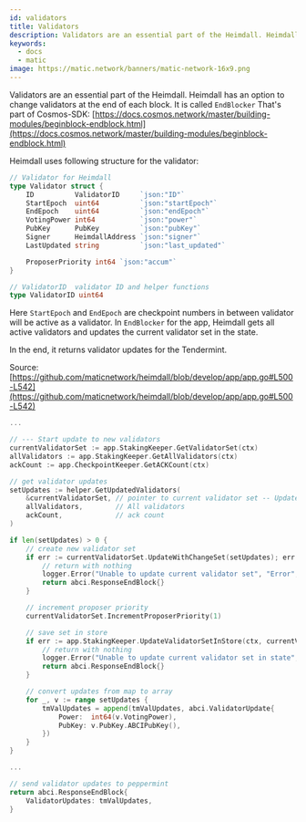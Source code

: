 ```yaml
---
id: validators
title: Validators
description: Validators are an essential part of the Heimdall. Heimdall has an option to change validators at the end of each block.
keywords:
  - docs
  - matic
image: https://matic.network/banners/matic-network-16x9.png
---
```


Validators are an essential part of the Heimdall. Heimdall has an option to change validators at the end of each block. It is called `EndBlocker` That's part of Cosmos-SDK: [https://docs.cosmos.network/master/building-modules/beginblock-endblock.html](https://docs.cosmos.network/master/building-modules/beginblock-endblock.html)

Heimdall uses following structure for the validator:

```go
// Validator for Heimdall
type Validator struct {
    ID          ValidatorID     `json:"ID"`
    StartEpoch  uint64          `json:"startEpoch"`
    EndEpoch    uint64          `json:"endEpoch"`
    VotingPower int64           `json:"power"`
    PubKey      PubKey          `json:"pubKey"`
    Signer      HeimdallAddress `json:"signer"`
    LastUpdated string          `json:"last_updated"`

    ProposerPriority int64 `json:"accum"`
}

// ValidatorID  validator ID and helper functions
type ValidatorID uint64
```

Here `StartEpoch` and `EndEpoch` are checkpoint numbers in between validator will be active as a validator.  In `EndBlocker` for the app, Heimdall gets all active validators and updates the current validator set in the state.

In the end, it returns validator updates for the Tendermint.

Source: [https://github.com/maticnetwork/heimdall/blob/develop/app/app.go#L500-L542](https://github.com/maticnetwork/heimdall/blob/develop/app/app.go#L500-L542)

```go
...

// --- Start update to new validators
currentValidatorSet := app.StakingKeeper.GetValidatorSet(ctx)
allValidators := app.StakingKeeper.GetAllValidators(ctx)
ackCount := app.CheckpointKeeper.GetACKCount(ctx)

// get validator updates
setUpdates := helper.GetUpdatedValidators(
    &currentValidatorSet, // pointer to current validator set -- UpdateValidators will modify it
    allValidators,        // All validators
    ackCount,             // ack count
)

if len(setUpdates) > 0 {
    // create new validator set
    if err := currentValidatorSet.UpdateWithChangeSet(setUpdates); err != nil {
        // return with nothing
        logger.Error("Unable to update current validator set", "Error", err)
        return abci.ResponseEndBlock{}
    }

    // increment proposer priority
    currentValidatorSet.IncrementProposerPriority(1)

    // save set in store
    if err := app.StakingKeeper.UpdateValidatorSetInStore(ctx, currentValidatorSet); err != nil {
        // return with nothing
        logger.Error("Unable to update current validator set in state", "Error", err)
        return abci.ResponseEndBlock{}
    }

    // convert updates from map to array
    for _, v := range setUpdates {
        tmValUpdates = append(tmValUpdates, abci.ValidatorUpdate{
            Power:  int64(v.VotingPower),
            PubKey: v.PubKey.ABCIPubKey(),
        })
    }
}

...

// send validator updates to peppermint
return abci.ResponseEndBlock{
    ValidatorUpdates: tmValUpdates,
}
```